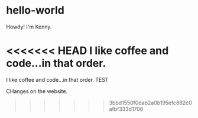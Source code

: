 # hello-world

Howdy!  I'm Kenny.

<<<<<<< HEAD
I like coffee and code...in that order.
=======
I like coffee and code...in that order.
 TEST
 
 CHanges on the website.
>>>>>>> 3bbd1550f0dab2a0b195efc882c0afbf333d1706
